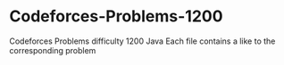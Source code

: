 # Codeforces-Problems-1200
Codeforces Problems difficulty 1200 Java
Each file contains a like to the corresponding problem
